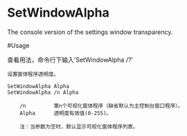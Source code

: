 # SetWindowAlpha
The console version of the settings window transparency.

#Usage

查看用法，命令行下输入'SetWindowAlpha /?'

```
设置窗体程序透明度。

SetWindowAlpha Alpha
SetWindowAlpha /n Alpha

    /n         第n个可视化窗体程序（缺省默认为主控制台窗口程序）。
    Alpha      透明度有效值(0-255)。

    注：当参数为空时，默认显示可视化窗体程序列表。
```
